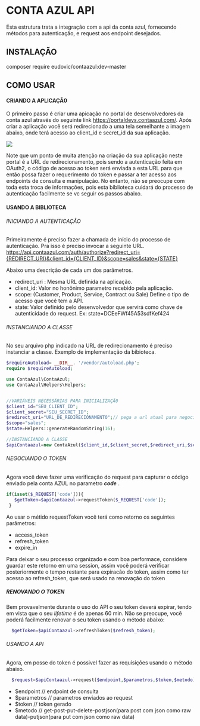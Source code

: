 # CONTA AZUL API
Esta estrutura trata a integração com a api da conta azul, fornecendo métodos para autenticação, e request aos endpoint desejados.

## INSTALAÇÃO
composer require eudovic/contaazul:dev-master

## COMO USAR
#### CRIANDO A APLICAÇÃ0
O primeiro passo é criar uma apicação no portal de desenvolvedores da conta azul através do seguinte link https://portaldevs.contaazul.com/.
Após criar a aplicação você será redirecionado a uma tela semelhante a imagem abaixo, onde terá acesso ao client_id e secret_id da sua aplicação.

![](http://www.conectes.com.br/git_imgs_docs/contaazul/telacontazul.jpg)

Note que um ponto de muita atenção na criação da sua aplicação neste portal é a URL de redirecionamento, pois sendo a autenticação feita em OAuth2, o código de acesso ao token será enviada a esta URL para que então possa fazer o requerimento do token e passar a ter acesso aos endpoints de consulta e manipulação.
No entanto, não se preocupe com toda esta troca de informações, pois esta biblioteca cuidará do processo de autenticação facilmente se vc seguir os passos abaixo.

#### USANDO A BIBLIOTECA
###### INICIANDO A AUTENTICAÇÃO
Primeiramente é preciso fazer a chamada de início do processo de autenticação. Pra isso é preciso invocar a seguinte URL.
https://api.contaazul.com/auth/authorize?redirect_uri={REDIRECT_URI}&client_id={CLIENT_ID}&scope=sales&state={STATE}

Abaixo uma descrição de cada um dos parâmetros.
- redirect_uri : Mesma URL definida na aplicação.
- client_id: Valor no honônimo parametro recebido pela aplicação.
- scope: (Customer, Product, Service, Contract ou Sale) Define o tipo de acesso que você tem a API.
- state: Valor definido pelo desenvolvedor que servirá como chave de autenticidade do request. Ex: state=DCEeFWf45A53sdfKef424 

###### INSTANCIANDO A CLASSE
No seu arquivo php indicado na URL de redirecionamento é preciso instanciar a classe.
Exemplo de implementação da bibioteca.

```php
$requireAutoload= __DIR__. '/vendor/autoload.php';
require $requireAutoload;

use ContaAzul\ContaAzul;
use ContaAzul\Helpers\Helpers;


//VARIÁVEIS NECESSÁRIAS PARA INICIALIZAÇÃ0
$client_id="SEU_CLIENT_ID";
$client_secret="SEU_SECRET_ID";
$redirect_uri="URL_DE_REDIRECIONAMENTO";// pega a url atual para negociar os pedidos da URL de redirecionamento.
$scope="sales";
$state=Helpers::generateRandomString(16);

//INSTANCIANDO A CLASSE
$apiContaazul=new ContaAzul($client_id,$client_secret,$redirect_uri,$scope,$state);


```
###### NEGOCIANDO O TOKEN
 Agora você deve fazer uma verificação do request para capturar o código enviado pela conta AZUL no parametro ***code*** . 
 ```php
if(isset($_REQUEST['code'])){
	$getToken=$apiContaazul->requestToken($_REQUEST['code']);
  }
  ```
  Ao usar o métido requestToken você terá como retorno os seguintes parâmetros:
  -  access_token
  -   refresh_token
  -   expire_in
  
Para deixar o seu processo organizado e com boa performace, considere guardar este retorno em uma session, assim você poderá verificar posteriormente o tempo restante para expiracão do token, assim como ter acesso ao refresh_token, que será usado na renovação do token 
##### RENOVANDO O TOKEN
Bem provavelmente durante o uso do API o seu token deverá expirar, tendo em vista que o seu *lifetime* é de apenas 60 min. Não se preocupe, você poderá facilmente renovar o seu token usando o método abaixo:
```php
  $getToken=$apiContaazul->refreshToken($refresh_token);
```
###### USANDO A API
Agora, em posse do token é possivel fazer as requisições usando o método abaixo.
```php
  $request=$apiContaazul->request($endpoint,$parametros,$token,$metodo);
````
- $endpoint // endpoint de consulta
- $parametros // parametros enviados ao request
- $token // token gerado
- $metodo // get-post-put-delete-postjson(para post com json como raw data)-putjson(para put com json como raw data)

